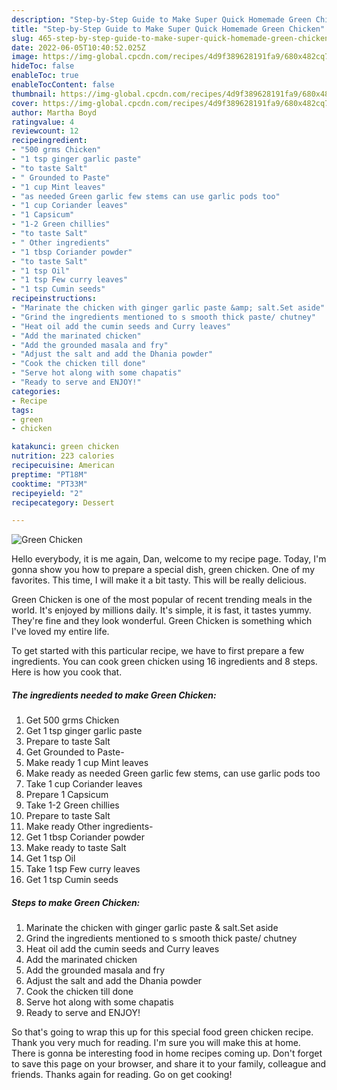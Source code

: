 ```yaml
---
description: "Step-by-Step Guide to Make Super Quick Homemade Green Chicken"
title: "Step-by-Step Guide to Make Super Quick Homemade Green Chicken"
slug: 465-step-by-step-guide-to-make-super-quick-homemade-green-chicken
date: 2022-06-05T10:40:52.025Z
image: https://img-global.cpcdn.com/recipes/4d9f389628191fa9/680x482cq70/green-chicken-recipe-main-photo.jpg
hideToc: false
enableToc: true
enableTocContent: false
thumbnail: https://img-global.cpcdn.com/recipes/4d9f389628191fa9/680x482cq70/green-chicken-recipe-main-photo.jpg
cover: https://img-global.cpcdn.com/recipes/4d9f389628191fa9/680x482cq70/green-chicken-recipe-main-photo.jpg
author: Martha Boyd
ratingvalue: 4
reviewcount: 12
recipeingredient:
- "500 grms Chicken"
- "1 tsp ginger garlic paste"
- "to taste Salt"
- " Grounded to Paste"
- "1 cup Mint leaves"
- "as needed Green garlic few stems can use garlic pods too"
- "1 cup Coriander leaves"
- "1 Capsicum"
- "1-2 Green chillies"
- "to taste Salt"
- " Other ingredients"
- "1 tbsp Coriander powder"
- "to taste Salt"
- "1 tsp Oil"
- "1 tsp Few curry leaves"
- "1 tsp Cumin seeds"
recipeinstructions:
- "Marinate the chicken with ginger garlic paste &amp; salt.Set aside"
- "Grind the ingredients mentioned to s smooth thick paste/ chutney"
- "Heat oil add the cumin seeds and Curry leaves"
- "Add the marinated chicken"
- "Add the grounded masala and fry"
- "Adjust the salt and add the Dhania powder"
- "Cook the chicken till done"
- "Serve hot along with some chapatis"
- "Ready to serve and ENJOY!"
categories:
- Recipe
tags:
- green
- chicken

katakunci: green chicken 
nutrition: 223 calories
recipecuisine: American
preptime: "PT18M"
cooktime: "PT33M"
recipeyield: "2"
recipecategory: Dessert

---
```



![Green Chicken](https://img-global.cpcdn.com/recipes/4d9f389628191fa9/680x482cq70/green-chicken-recipe-main-photo.jpg)

Hello everybody, it is me again, Dan, welcome to my recipe page. Today, I'm gonna show you how to prepare a special dish, green chicken. One of my favorites. This time, I will make it a bit tasty. This will be really delicious.

Green Chicken is one of the most popular of recent trending meals in the world. It's enjoyed by millions daily. It's simple, it is fast, it tastes yummy. They're fine and they look wonderful. Green Chicken is something which I've loved my entire life.




To get started with this particular recipe, we have to first prepare a few ingredients. You can cook green chicken using 16 ingredients and 8 steps. Here is how you cook that.

<!--inarticleads1-->

##### The ingredients needed to make Green Chicken:

1. Get 500 grms Chicken
1. Get 1 tsp ginger garlic paste
1. Prepare to taste Salt
1. Get  Grounded to Paste-
1. Make ready 1 cup Mint leaves
1. Make ready as needed Green garlic few stems, can use garlic pods too
1. Take 1 cup Coriander leaves
1. Prepare 1 Capsicum
1. Take 1-2 Green chillies
1. Prepare to taste Salt
1. Make ready  Other ingredients-
1. Get 1 tbsp Coriander powder
1. Make ready to taste Salt
1. Get 1 tsp Oil
1. Take 1 tsp Few curry leaves
1. Get 1 tsp Cumin seeds




<!--inarticleads2-->

##### Steps to make Green Chicken:

1. Marinate the chicken with ginger garlic paste &amp; salt.Set aside
1. Grind the ingredients mentioned to s smooth thick paste/ chutney
1. Heat oil add the cumin seeds and Curry leaves
1. Add the marinated chicken
1. Add the grounded masala and fry
1. Adjust the salt and add the Dhania powder
1. Cook the chicken till done
1. Serve hot along with some chapatis
1. Ready to serve and ENJOY!



So that's going to wrap this up for this special food green chicken recipe. Thank you very much for reading. I'm sure you will make this at home. There is gonna be interesting food in home recipes coming up. Don't forget to save this page on your browser, and share it to your family, colleague and friends. Thanks again for reading. Go on get cooking!
